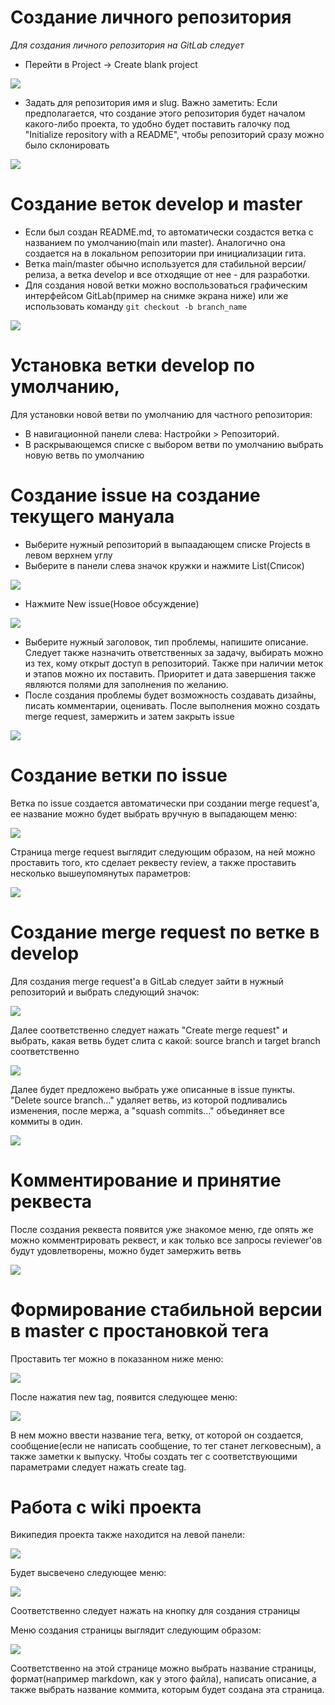 # Cоздание личного репозитория

*Для создания личного репозитория на GitLab следует*

* Перейти в Project -> Create blank project

![](manual_images/screenshot1.png)

* Задать для репозитория имя и slug. Важно заметить: Если предполагается, что создание этого репозитория будет началом какого-либо проекта, то удобно будет поставить галочку под "Initialize repository with a README", чтобы репозиторий сразу можно было склонировать

![](manual_images/screenshot2.png)

# Создание веток develop и master

* Если был создан README.md, то автоматически создастся ветка с названием по умолчанию(main или master). Аналогично она создается на в локальном репозитории при инициализации гита.
* Ветка main/master обычно используется для стабильной версии/релиза, а ветка develop и все отходящие от нее - для разработки.
* Для создания новой ветки можно воспользоваться графическим интерфейсом GitLab(пример на снимке экрана ниже) или же использовать команду `git checkout -b branch_name`

![](manual_images/screenshot3.png)

# Установка ветки develop по умолчанию,
Для установки новой ветви по умолчанию для частного репозитория:

* В навигационной панели слева: Настройки > Репозиторий.
* В раскрывающемся списке с выбором ветви по умолчанию выбрать новую ветвь по умолчанию

# Cоздание issue на создание текущего мануала

* Выберите нужный репозиторий в выпаадающем списке Projects в левом верхнем углу
* Выберите в панели слева значок кружки и нажмите List(Список)

![](manual_images/screenshot4.png)

* Нажмите New issue(Новое обсуждение)

![](manual_images/screenshot5.png)

* Выберите нужный заголовок, тип проблемы, напишите описание. Следует также назначить ответственных за задачу, выбирать можно из тех, кому открыт доступ в репозиторий. Также при наличии меток и этапов можно их поставить. Приоритет и дата завершения также являются полями для заполнения по желанию.
* После создания проблемы будет возможность создавать дизайны, писать комментарии, оценивать. После выполнения можно создать merge request, замержить и затем закрыть issue

![](manual_images/screenshot6.png)

# Cоздание ветки по issue

Ветка по issue создается автоматически при создании merge request'a, ее название можно будет выбрать вручную в выпадающем меню:

![](manual_images/screenshot7.png)

Страница merge request выглядит следующим образом, на ней можно проставить того, кто сделает реквесту review, а также проставить несколько вышеупомянутых параметров:

![](manual_images/screenshot8.png)

# Cоздание merge request по ветке в develop

Для создания merge request'a в GitLab следует зайти в нужный репозиторий и выбрать следующий значок:

![](manual_images/screenshot9.png)

Далее соответственно следует нажать "Create merge request" и выбрать, какая ветвь будет слита с какой: source branch и target branch соответственно

![](manual_images/screenshot10.png)

Далее будет предложено выбрать уже описанные в issue пункты. "Delete source branch..." удаляет ветвь, из которой подливались изменения, после мержа, а "squash commits..." объединяет все коммиты в один.

![](manual_images/screenshot11.png)

# Kомментирование и принятие реквеста

После создания реквеста появится уже знакомое меню, где опять же можно комментрировать реквест, и как только все запросы reviewer'ов будут удовлетворены, можно будет замержить ветвь

![](manual_images/screenshot12.png)

# Формирование стабильной версии в master с простановкой тега

Проставить тег можно в показанном ниже меню:

![](manual_images/screenshot13.png)

После нажатия new tag, появится следующее меню:

![](manual_images/screenshot14.png)

В нем можно ввести название тега, ветку, от которой он создается, сообщение(если не написать сообщение, то тег станет легковесным), а также заметки к выпуску. Чтобы создать тег с соответствующими параметрами следует нажать create tag.

# Работа с wiki проекта
Википедия проекта также находится на левой панели:

![](manual_images/screenshot15.png)

Будет высвечено следующее меню:

![](manual_images/screenshot16.png)

Соответственно следует нажать на кнопку для создания страницы

Меню создания страницы выглядит следующим образом:

![](manual_images/screenshot17.png)

Соответственно на этой странице можно выбрать название страницы, формат(например markdown, как у этого файла), написать описание, а также выбрать название коммита, которым будет создана эта страница.






